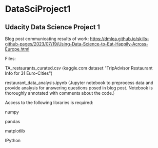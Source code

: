 # DataSciProject1 #

## Udacity Data Science Project 1

Blog post communicating results of work: https://dmlea.github.io/skills-github-pages/2023/07/19/Using-Data-Science-to-Eat-Happily-Across-Europe.html

Files:

  TA_restaurants_curated.csv (kaggle.com dataset "TripAdvisor Restaurant Info for 31 Euro-Cities")
  
  restaurant_data_analysis.ipynb (Jupyter notebook to preprocess data and provide analysis for answering questions posed in blog post. 
  		Notebook is thoroughly annotated with comments about the code.)
  
Access to the following libraries is required:

  numpy
  
  pandas
  
  matplotlib
  
  IPython
